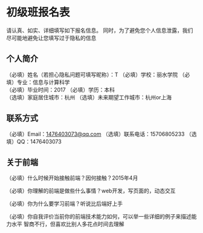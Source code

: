 # 初级班报名表

请认真、如实、详细填写如下报名信息。
同时，为了避免您个人信息泄露，我们尽可能地避免让您填写过于隐私的信息

## 个人简介

（必填）姓名（若担心隐私问题可填写昵称）：T 
（必填）学校：丽水学院
（必填）专业：信息与计算科学  
（必填）毕业时间：2017
（必填）学历：本科    
（选填）家庭居住城市：杭州
（选填）未来期望工作城市：杭州or上海

## 联系方式

（必填）Email：1476403073@qq.com
（选填）联系电话：15706805233
（选填）QQ：1476403073

## 关于前端

（必填）什么时候开始接触前端？因何接触？2015年4月

（必填）你理解的前端是做些什么事情？web开发，写页面的，动态交互

（必填）你为什么要学习前端？听说比后端好上手      

（必填）你自我评价当前你的前端技术能力如何，可以举一些详细的例子来描述能力水平 智商不行，但喜欢比别人多花点时间去理解

